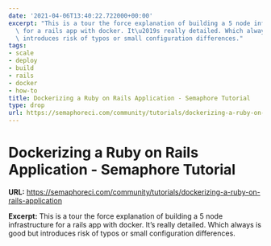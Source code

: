 ```yaml
---
date: '2021-04-06T13:40:22.722000+00:00'
excerpt: "This is a tour the force explanation of building a 5 node infrastructure\
  \ for a rails app with docker. It\u2019s really detailed. Which always is good but\
  \ introduces risk of typos or small configuration differences."
tags:
- scale
- deploy
- build
- rails
- docker
- how-to
title: Dockerizing a Ruby on Rails Application - Semaphore Tutorial
type: drop
url: https://semaphoreci.com/community/tutorials/dockerizing-a-ruby-on-rails-application
---
```


# Dockerizing a Ruby on Rails Application - Semaphore Tutorial

**URL:** https://semaphoreci.com/community/tutorials/dockerizing-a-ruby-on-rails-application

**Excerpt:** This is a tour the force explanation of building a 5 node infrastructure for a rails app with docker. It’s really detailed. Which always is good but introduces risk of typos or small configuration differences.
